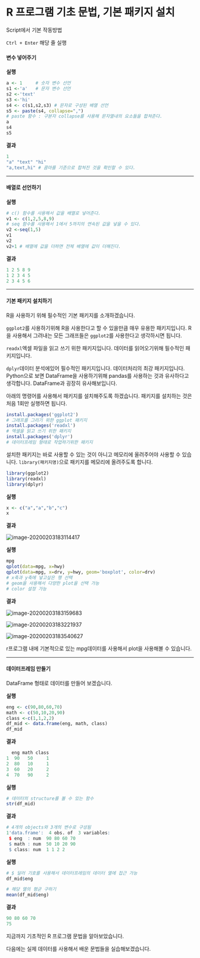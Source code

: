 # R 프로그램 기초 문법, 기본 패키지 설치

Script에서 기본 작동방법

`Ctrl + Enter` 해당 줄 실행



#### 변수 넣어주기

**실행**

```R
a <- 1     # 숫자 변수 선언
s1 <-'a'   # 문자 변수 선언
s2 <-'text'
s3 <-'hi'
s4 <- c(s1,s2,s3) # 문자로 구성된 배열 선언
s5 <- paste(s4, collapse=",") 
# paste 함수 : 구분자 collapse를 사용해 문자열내의 요소들을 합쳐준다.
a
s4
s5
```

**결과**

```R
1
"a" "text" "hi"  
"a,text,hi" # 콤마를 기준으로 합쳐진 것을 확인할 수 있다.
```

---

#### 배열로 선언하기

**실행**

```R
# c() 함수를 사용해서 값을 배열로 넣어준다.
v1 <- c(1,2,5,8,9)
# seq 함수를 사용해서 1에서 5까지의 연속된 값을 넣을 수 있다.
v2 <-seq(1,5)
v1
v2
v2+1 # 배열에 값을 더하면 전체 배열에 값이 더해진다.
```

**결과**

```R
1 2 5 8 9
1 2 3 4 5
2 3 4 5 6
```

---

#### 기본 패키지 설치하기

R을 사용하기 위해 필수적인 기본 패키지를 소개하겠습니다.

`ggplot2`를 사용하기위해 R을 사용한다고 할 수 있을만큼 매우 유용한 패키지입니다. R을 사용해서 그려내는 모든 그래프들은 `ggplot2`를 사용한다고 생각하시면 됩니다.

`readxl`엑셀 파일을 읽고 쓰기 위한 패키지입니다. 데이터를 읽어오기위해 필수적인 패키지입니다.

`dplyr`데이터 분석에있어 필수적인 패키지입니다. 데이터처리의 최강 패키지입니다. Python으로 보면 DataFrame을 사용하기위해 pandas를 사용하는 것과 유사하다고 생각합니다. DataFrame과 굉장히 유사해보입니다.

아래의 명령어를 사용해서 패키지를 설치해주도록 하겠습니다. 패키지를 설치하는 것은 처음 1회만 실행하면 됩니다.

```R
install.packages('ggplot2') 
# 그래프를 그리기 위한 ggplot 패키지
install.packages('readxl') 
# 엑셀을 읽고 쓰기 위한 패키지
install.packages('dplyr') 
# 데이터프레임 형태로 작업하기위한 패키지
```



설치한 패키지는 바로 사용할 수 있는 것이 아니고 메모리에 올려주어야 사용할 수 있습니다. `library(패키지명)`으로 패키지를 메모리에 올려주도록 합니다.

```R
library(ggplot2)
library(readxl)
library(dplyr)

```



**실행**

```R
x <- c("a","a","b","c")
x
```

**결과**

![image-20200203183114417](C:\Users\Administrator\Desktop\TIL\R\images\002_01.png)

**실행**

```R
mpg
qplot(data=mpg, x=hwy)
qplot(data=mpg, x=drv, y=hwy, geom='boxplot', color=drv)
# x축과 y축에 넣고싶은 행 선택
# geom을 사용해서 다양한 plot을 선택 가능
# color 설정 가능
```

**결과**

![image-20200203183159683](C:\Users\Administrator\Desktop\TIL\Project\bike-sharing-demand\image\image-20200203183159683.png)

![image-20200203183221937](C:\Users\Administrator\Desktop\TIL\Project\bike-sharing-demand\image\image-20200203183221937.png)

![image-20200203183540627](C:\Users\Administrator\Desktop\TIL\Project\bike-sharing-demand\image\image-20200203183540627.png)

r프로그램 내에 기본적으로 있는 mpg데이터를 사용해서 plot을 사용해볼 수 있습니다.

---

#### 데이터프레임 만들기

DataFrame 형태로 데이터를 만들어 보겠습니다.


**실행**

```R
eng <- c(90,80,60,70)
math <- c(50,10,20,90)
class <-c(1,1,2,2)
df_mid <- data.frame(eng, math, class)
df_mid
```

**결과**

```R
  eng math class
1  90   50     1
2  80   10     1
3  60   20     2
4  70   90     2
```



**실행**

```R
# 데이터의 structure를 볼 수 있는 함수
str(df_mid)
```

**결과**

```R
# 4개의 objects와 3개의 변수로 구성됨
1'data.frame':	4 obs. of  3 variables:
 $ eng  : num  90 80 60 70
 $ math : num  50 10 20 90
 $ class: num  1 1 2 2
```



**실행**

```R
# $ 달러 기호를 사용해서 데이터프레임의 데이터 열에 접근 가능
df_mid$eng

# 해당 열의 평균 구하기
mean(df_mid$eng)
```

**결과**

```R
90 80 60 70
75
```



지금까지 기초적인 R 프로그램 문법을 알아보았습니다.

다음에는 실제 데이터를 사용해서 배운 문법들을 실습해보겠습니다.